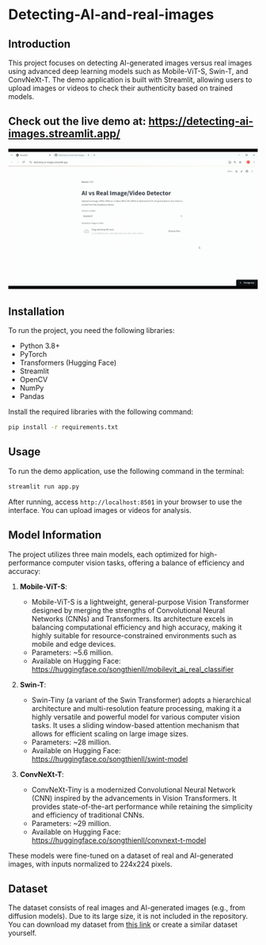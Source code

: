 # Detecting-AI-and-real-images

## Introduction
This project focuses on detecting AI-generated images versus real images using advanced deep learning models such as Mobile-ViT-S, Swin-T, and ConvNeXt-T. The demo application is built with Streamlit, allowing users to upload images or videos to check their authenticity based on trained models.

## Check out the live demo at: https://detecting-ai-images.streamlit.app/  
![me](https://github.com/songthienll/Detecting-AI-and-real-images/blob/main/demo.gif)

## Installation
To run the project, you need the following libraries:

- Python 3.8+
- PyTorch
- Transformers (Hugging Face)
- Streamlit
- OpenCV
- NumPy
- Pandas

Install the required libraries with the following command:

```bash
pip install -r requirements.txt
```


## Usage

To run the demo application, use the following command in the terminal:

```bash
streamlit run app.py
```

After running, access `http://localhost:8501` in your browser to use the interface. You can upload images or videos for analysis.

## Model Information

The project utilizes three main models, each optimized for high-performance computer vision tasks, offering a balance of efficiency and accuracy:

1. **Mobile-ViT-S**:  
   - Mobile-ViT-S is a lightweight, general-purpose Vision Transformer designed by merging the strengths of Convolutional Neural Networks (CNNs) and Transformers. Its architecture excels in balancing computational efficiency and high accuracy, making it highly suitable for resource-constrained environments such as mobile and edge devices.
   - Parameters: ~5.6 million.  
   - Available on Hugging Face: https://huggingface.co/songthienll/mobilevit_ai_real_classifier
2. **Swin-T**:  
   - Swin-Tiny (a variant of the Swin Transformer) adopts a hierarchical architecture and multi-resolution feature processing, making it a highly versatile and powerful model for various computer vision tasks. It uses a sliding window-based attention mechanism that allows for efficient scaling on large image sizes.
   - Parameters: ~28 million.  
   - Available on Hugging Face: https://huggingface.co/songthienll/swint-model

3. **ConvNeXt-T**:  
   - ConvNeXt-Tiny is a modernized Convolutional Neural Network (CNN) inspired by the advancements in Vision Transformers. It provides state-of-the-art performance while retaining the simplicity and efficiency of traditional CNNs.
   - Parameters: ~29 million.  
   - Available on Hugging Face: https://huggingface.co/songthienll/convnext-t-model

These models were fine-tuned on a dataset of real and AI-generated images, with inputs normalized to 224x224 pixels.

## Dataset

The dataset consists of real images and AI-generated images (e.g., from diffusion models). Due to its large size, it is not included in the repository. You can download my dataset from [this link](https://www.kaggle.com/datasets/songthien/ai-and-real-images) or create a similar dataset yourself.
